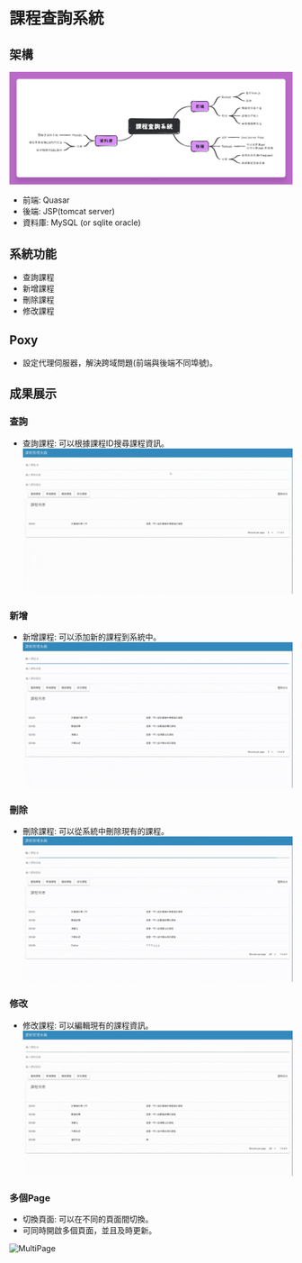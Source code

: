 # 課程查詢系統

## 架構
![心智圖](./Imgs/Mind.png)

- 前端: Quasar
- 後端: JSP(tomcat server)
- 資料庫: MySQL (or sqlite oracle)

## 系統功能
- 查詢課程
- 新增課程
- 刪除課程
- 修改課程

## Poxy
- 設定代理伺服器，解決跨域問題(前端與後端不同埠號)。

## 成果展示

### 查詢
- 查詢課程: 可以根據課程ID搜尋課程資訊。
![Lookup](./Imgs/LookUp.gif)

### 新增
- 新增課程: 可以添加新的課程到系統中。
![Add](./Imgs/AddCourse.gif)

### 刪除
- 刪除課程: 可以從系統中刪除現有的課程。
![Delete](./Imgs/DeleteCourse.gif)

### 修改
- 修改課程: 可以編輯現有的課程資訊。
![Update](./Imgs/UpdateCourse.gif)

### 多個Page
- 切換頁面: 可以在不同的頁面間切換。
- 可同時開啟多個頁面，並且及時更新。

![MultiPage](./Imgs/multiPage.gifultiPage.gif)